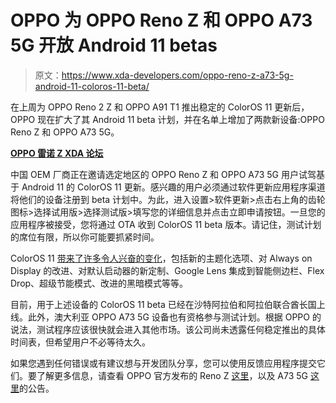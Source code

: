 # OPPO 为 OPPO Reno Z 和 OPPO A73 5G 开放 Android 11 betas

> 原文：<https://www.xda-developers.com/oppo-reno-z-a73-5g-android-11-coloros-11-beta/>

在上周为 OPPO Reno 2 Z 和 OPPO A91 T1 推出稳定的 ColorOS 11 更新后，OPPO 现在扩大了其 Android 11 beta 计划，并在名单上增加了两款新设备:OPPO Reno Z 和 OPPO A73 5G。

**[OPPO 雷诺 Z XDA 论坛](https://forum.xda-developers.com/c/oppo-reno-z.9519/)**

中国 OEM 厂商正在邀请选定地区的 OPPO Reno Z 和 OPPO A73 5G 用户试驾基于 Android 11 的 ColorOS 11 更新。感兴趣的用户必须通过软件更新应用程序渠道将他们的设备注册到 beta 计划中。为此，进入设置>软件更新>点击右上角的齿轮图标>选择试用版>选择测试版>填写您的详细信息并点击立即申请按钮。一旦您的应用程序被接受，您将通过 OTA 收到 ColorOS 11 beta 版本。请记住，测试计划的席位有限，所以你可能要抓紧时间。

ColorOS 11 [带来了许多令人兴奋的变化](https://www.xda-developers.com/coloros-11-android-11-oppo-review/)，包括新的主题化选项、对 Always on Display 的改进、对默认启动器的新定制、Google Lens 集成到智能侧边栏、Flex Drop、超级节能模式、改进的黑暗模式等等。

目前，用于上述设备的 ColorOS 11 beta 已经在沙特阿拉伯和阿拉伯联合酋长国上线。此外，澳大利亚 OPPO A73 5G 设备也有资格参与测试计划。根据 OPPO 的说法，测试程序应该很快就会进入其他市场。该公司尚未透露任何稳定推出的具体时间表，但希望用户不必等待太久。

如果您遇到任何错误或有建议想与开发团队分享，您可以使用反馈应用程序提交它们。要了解更多信息，请查看 OPPO 官方发布的 Reno Z [这里](https://community.coloros.com/thread-52497-1-1.html)，以及 A73 5G [这里](https://community.coloros.com/thread-52498-1-1.html)的公告。